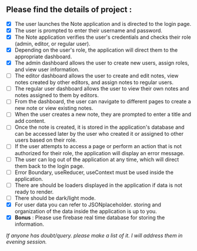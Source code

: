## Please find the details of  **project** :
- [x] The user launches the Note application and is directed to the login page.
- [x] The user is prompted to enter their username and password.
- [x] The Note application verifies the user's credentials and checks their role (admin, editor, or regular user).
- [x] Depending on the user's role, the application will direct them to the appropriate dashboard.
- [x] The admin dashboard allows the user to create new users, assign roles, and view user information.
- [ ] The editor dashboard allows the user to create and edit notes, view notes created by other editors, and assign notes to regular users.
- [ ] The regular user dashboard allows the user to view their own notes and notes assigned to them by editors.
- [ ] From the dashboard, the user can navigate to different pages to create a new note or view existing notes.
- [ ] When the user creates a new note, they are prompted to enter a title and add content.
- [ ] Once the note is created, it is stored in the application's database and can be accessed later by the user who created it or assigned to other users based on their role.
- [ ] If the user attempts to access a page or perform an action that is not authorized for their role, the application will display an error message.
- [ ] The user can log out of the application at any time, which will direct them back to the login page.
- [ ] Error Boundary, useReducer, useContext must be used inside the application.
- [ ] There are should be loaders displayed in the application if data is not ready to render.
- [ ] There should be dark/light mode.
- [x] For user data you can refer to JSONplaceholder. storing and organization of the data inside the application is up to you.
- [x] **Bonus** : Please use firebase real time database for storing the information.

*If anyone has doubt/query. please make a list of it. I will address them in evening session.*

